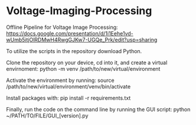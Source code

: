 # Voltage-Imaging-Processing
Offline Pipeline for Voltage Image Processing: https://docs.google.com/presentation/d/1i1Eehe1vd-wUmb5itjOlRDMwH4RwgGJKw7-UGQe_Prk/edit?usp=sharing

To utilize the scripts in the repository download Python.

Clone the repository on your device, cd into it, and create a virtual envirnoment: python -m venv /path/to/new/virtual/environment

Activate the environment by running: source /path/to/new/virtual/environment/venv/bin/activate

Install packages with: pip install -r requirements.txt

Finally, run the code on the command line by running the GUI script: python ~/PATH/TO/FILE/GUI_[version].py
